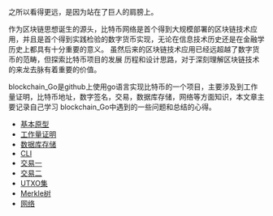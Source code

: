 之所以看得更远，是因为站在了巨人的肩膀上。 

作为区块链思想诞生的源头，比特币网络是首个得到大规模部署的区块链技术应用，并且是首个得到实践检验的数字货币实现，无论在信息技术历史还是在金融学历史上都具有十分重要的意义。 虽然后来的区块链技术应用已经远超越了数字货币的范畴，但探索比特币项目的发展 历程和设计思路，对于深刻理解区块链技术的来龙去脉有着重要的价值。

blockchain_Go是github上使用go语言实现比特币的一个项目，主要涉及到工作量证明，比特币地址，数字签名，交易，数据库存储，网络等方面知识，本文章主要记录自己学习
blockchain_Go中遇到的一些问题和总结的心得。

- [基本原型](https://github.com/cray666/bitcoin/tree/master/version1)
- [工作量证明](https://github.com/cray666/bitcoin/tree/master/version2)
- [数据库存储](https://github.com/cray666/bitcoin/tree/master/version3)
- [CLI](https://github.com/cray666/bitcoin/tree/master/version4)
- [交易一](https://github.com/cray666/bitcoin/tree/master/version5)
- [交易二](https://github.com/cray666/bitcoin/tree/master/version6)
- [UTXO集](https://github.com/cray666/bitcoin/tree/master/version7)
- [Merkle树](https://github.com/cray666/bitcoin/tree/master/version8)
- [网络](https://github.com/cray666/bitcoin/tree/master/version9)







